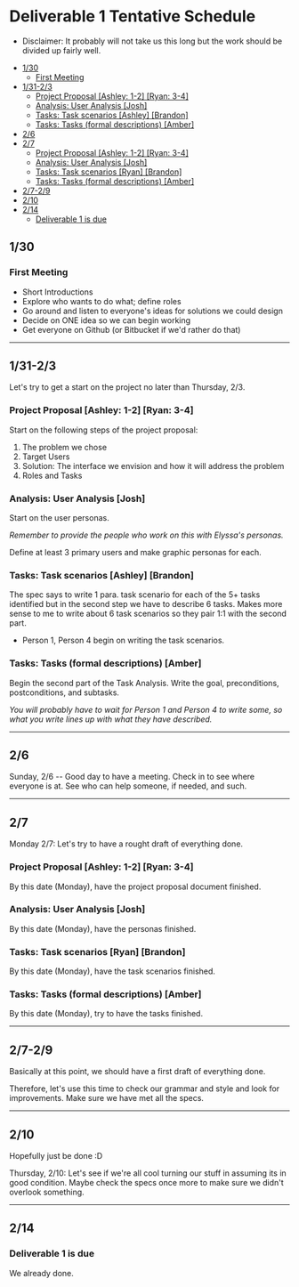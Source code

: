 # Deliverable 1 Tentative Schedule

* Disclaimer: It probably will not take us this long
but the work should be divided up fairly well.

- [1/30](#1-30)
  * [First Meeting](#first-meeting)
- [1/31-2/3](#1-31-2-3)
  * [Project Proposal [Ashley: 1-2] [Ryan: 3-4]](#project-proposal--ashley-1--1-2---ryan-2--3-4-)
  * [Analysis: User Analysis [Josh]](#analysis--user-analysis--josh-)
  * [Tasks: Task scenarios [Ashley] [Brandon]](#tasks--task-scenarios--ashley---brandon-)
  * [Tasks: Tasks (formal descriptions) [Amber]](#tasks--tasks--formal-descriptions---amber-)
- [2/6](#2-6)
- [2/7](#2-7)
  * [Project Proposal [Ashley: 1-2] [Ryan: 3-4]](#project-proposal--ashley--1-2---ryan--3-4-)
  * [Analysis: User Analysis [Josh]](#analysis--user-analysis--josh--1)
  * [Tasks: Task scenarios [Ryan] [Brandon]](#tasks--task-scenarios--ryan---brandon-)
  * [Tasks: Tasks (formal descriptions) [Amber]](#tasks--tasks--formal-descriptions---amber--1)
- [2/7-2/9](#2-7-2-9)
- [2/10](#2-10)
- [2/14](#2-14)
  * [Deliverable 1 is due](#deliverable-1-is-due)


## 1/30

### First Meeting

- Short Introductions
- Explore who wants to do what; define roles
- Go around and listen to everyone's ideas for solutions we could design
- Decide on ONE idea so we can begin working
- Get everyone on Github (or Bitbucket if we'd rather do that)
------------------------------------------------------

## 1/31-2/3

Let's try to get a start on the project no later than Thursday, 2/3.

### Project Proposal [Ashley: 1-2] [Ryan: 3-4]

Start on the following steps of the project proposal:
1) The problem we chose
2) Target Users
3) Solution: The interface we envision and how it will address the problem
4) Roles and Tasks

### Analysis: User Analysis [Josh]

Start on the user personas.

*Remember to provide the people who work on this with Elyssa's personas.*

Define at least 3 primary users and make graphic personas for each.

### Tasks: Task scenarios [Ashley] [Brandon]

The spec says to write 1 para. task scenario for each of the 5+ tasks identified but in the second step we have to describe 6 tasks. Makes more sense to me to write about 6 task scenarios so they pair 1:1 with the second part.

- Person 1, Person 4 begin on writing the task scenarios.

### Tasks: Tasks (formal descriptions) [Amber]

Begin the second part of the Task Analysis. Write the goal, preconditions, postconditions, and subtasks.

*You will probably have to wait for Person 1 and Person 4 to write some, so what you write lines up with what they have described.*

------------------------------------------------------

## 2/6

Sunday, 2/6 -- Good day to have a meeting. Check in to see where everyone is at. See who can help someone, if needed, and such.

------------------------------------------------------

## 2/7

Monday 2/7: Let's try to have a rought draft of everything done.

### Project Proposal [Ashley: 1-2] [Ryan: 3-4]

By this date (Monday), have the project proposal document finished.

### Analysis: User Analysis [Josh]

By this date (Monday), have the personas finished.

### Tasks: Task scenarios [Ryan] [Brandon]

By this date (Monday), have the task scenarios finished.

### Tasks: Tasks (formal descriptions) [Amber]

By this date (Monday), try to have the tasks finished.

------------------------------------------------------

## 2/7-2/9

Basically at this point, we should have a first draft of everything done.

Therefore, let's use this time to check our grammar and style and look for improvements. Make sure we have met all the specs.

------------------------------------------------------

## 2/10

Hopefully just be done :D


Thursday, 2/10: Let's see if we're all cool turning our stuff in assuming its in good condition. Maybe check the specs once more to make sure we didn't overlook something.

------------------------------------------------------

## 2/14

### Deliverable 1 is due

We already done.
